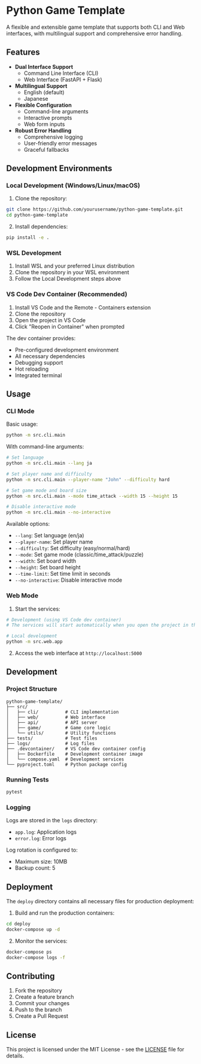 # Python Game Template

A flexible and extensible game template that supports both CLI and Web interfaces, with multilingual support and comprehensive error handling.

## Features

- **Dual Interface Support**
  - Command Line Interface (CLI)
  - Web Interface (FastAPI + Flask)
- **Multilingual Support**
  - English (default)
  - Japanese
- **Flexible Configuration**
  - Command-line arguments
  - Interactive prompts
  - Web form inputs
- **Robust Error Handling**
  - Comprehensive logging
  - User-friendly error messages
  - Graceful fallbacks

## Development Environments

### Local Development (Windows/Linux/macOS)

1. Clone the repository:
```bash
git clone https://github.com/yourusername/python-game-template.git
cd python-game-template
```

2. Install dependencies:
```bash
pip install -e .
```

### WSL Development

1. Install WSL and your preferred Linux distribution
2. Clone the repository in your WSL environment
3. Follow the Local Development steps above

### VS Code Dev Container (Recommended)

1. Install VS Code and the Remote - Containers extension
2. Clone the repository
3. Open the project in VS Code
4. Click "Reopen in Container" when prompted

The dev container provides:
- Pre-configured development environment
- All necessary dependencies
- Debugging support
- Hot reloading
- Integrated terminal

## Usage

### CLI Mode

Basic usage:
```bash
python -m src.cli.main
```

With command-line arguments:
```bash
# Set language
python -m src.cli.main --lang ja

# Set player name and difficulty
python -m src.cli.main --player-name "John" --difficulty hard

# Set game mode and board size
python -m src.cli.main --mode time_attack --width 15 --height 15

# Disable interactive mode
python -m src.cli.main --no-interactive
```

Available options:
- `--lang`: Set language (en/ja)
- `--player-name`: Set player name
- `--difficulty`: Set difficulty (easy/normal/hard)
- `--mode`: Set game mode (classic/time_attack/puzzle)
- `--width`: Set board width
- `--height`: Set board height
- `--time-limit`: Set time limit in seconds
- `--no-interactive`: Disable interactive mode

### Web Mode

1. Start the services:
```bash
# Development (using VS Code dev container)
# The services will start automatically when you open the project in the dev container

# Local development
python -m src.web.app
```

2. Access the web interface at `http://localhost:5000`

## Development

### Project Structure
```
python-game-template/
├── src/
│   ├── cli/          # CLI implementation
│   ├── web/          # Web interface
│   ├── api/          # API server
│   ├── game/         # Game core logic
│   └── utils/        # Utility functions
├── tests/            # Test files
├── logs/             # Log files
├── .devcontainer/    # VS Code dev container config
│   ├── Dockerfile    # Development container image
│   └── compose.yaml  # Development services
└── pyproject.toml    # Python package config
```

### Running Tests
```bash
pytest
```

### Logging

Logs are stored in the `logs` directory:
- `app.log`: Application logs
- `error.log`: Error logs

Log rotation is configured to:
- Maximum size: 10MB
- Backup count: 5

## Deployment

The `deploy` directory contains all necessary files for production deployment:

1. Build and run the production containers:
```bash
cd deploy
docker-compose up -d
```

2. Monitor the services:
```bash
docker-compose ps
docker-compose logs -f
```

## Contributing

1. Fork the repository
2. Create a feature branch
3. Commit your changes
4. Push to the branch
5. Create a Pull Request

## License

This project is licensed under the MIT License - see the [LICENSE](LICENSE) file for details.